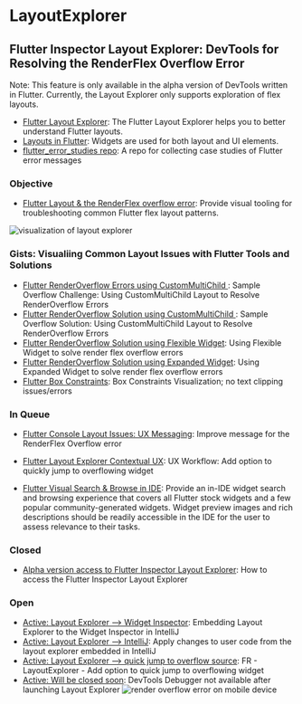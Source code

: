 
# LayoutExplorer
## Flutter Inspector Layout Explorer:  DevTools for Resolving the RenderFlex Overflow Error 

 Note: This feature is only available in the alpha version of DevTools written in Flutter. Currently, the Layout Explorer only supports exploration of flex layouts.
* [Flutter Layout Explorer](https://flutter.dev/docs/development/tools/devtools/inspector#using-the-layout-explorer): The Flutter Layout Explorer helps you to better understand Flutter layouts.
* [Layouts in Flutter](https://flutter.dev/docs/development/ui/layout): Widgets are used for both layout and UI elements.
* [flutter_error_studies repo](https://github.com/InMatrix/flutter_error_studies): A repo for collecting case studies of Flutter error messages

### Objective
* [Flutter Layout & the  RenderFlex overflow error](https://github.com/flutter/flutter-intellij/issues/4089): Provide visual tooling for troubleshooting common Flutter flex layout patterns.

![visualization of layout explorer](http://www.feliciachamberlain.com/flutter/devtools/layout-explorer-logo-diagram.png)

### Gists:  Visualiing Common Layout Issues with Flutter Tools and Solutions
* [Flutter RenderOverflow Errors using CustomMultiChild ](https://gist.github.com/raison00/b11a9a7dedf70500d9fb8bd215d86de6): Sample Overflow Challenge: Using CustomMultiChild Layout to Resolve RenderOverflow Errors
* [Flutter RenderOverflow Solution using CustomMultiChild ](https://gist.github.com/raison00/fb4ce93653187da22f9cfdb9eab7af52): Sample Overflow Solution: Using CustomMultiChild Layout to Resolve RenderOverflow Errors
* [Flutter RenderOverflow Solution using Flexible Widget](https://gist.github.com/raison00/679ad092bdfd5979e766507c1dc7a0e9): Using Flexible Widget to solve render flex overflow errors
* [Flutter RenderOverflow Solution using Expanded Widget](https://gist.github.com/raison00/27f6302019514b0c5f8150f9fdfa6a88): Using Expanded Widget to solve render flex overflow errors
* [Flutter Box Constraints](https://gist.github.com/raison00/311b04d2898178f14766675673dfa16a): Box Constraints Visualization; no text clipping issues/errors
### In Queue 

* [Flutter Console Layout Issues: UX Messaging](https://github.com/flutter/flutter/issues/41149): Improve message for the RenderFlex Overflow error

* [Flutter Layout Explorer Contextual UX](https://github.com/flutter/devtools/issues/1546): UX Workflow: Add option to quickly jump to overflowing widget

* [Flutter Visual Search & Browse in IDE](https://github.com/flutter/flutter-intellij/issues/4081): Provide an in-IDE widget search and browsing experience that covers all Flutter stock widgets and a few popular community-generated widgets. Widget preview images and rich descriptions should be readily accessible in the IDE for the user to assess relevance to their tasks.

### Closed
* [Alpha version access to Flutter Inspector Layout Explorer](https://github.com/flutter/devtools/issues/1481): How to access the Flutter Inspector Layout Explorer

### Open
* [Active: Layout Explorer --> Widget Inspector](https://github.com/flutter/flutter-intellij/issues/4511): Embedding Layout Explorer to the Widget Inspector in IntelliJ
* [Active: Layout Explorer --> IntelliJ](https://github.com/flutter/flutter-intellij/issues/4512): Apply changes to user code from the layout explorer embedded in IntelliJ
* [Active: Layout Explorer --> quick jump to overflow source](https://github.com/flutter/devtools/issues/1546): FR - LayoutExplorer - Add option to quick jump to overflowing widget
* [Active: Will be closed soon](https://github.com/flutter/devtools/issues/1590): DevTools Debugger not available after launching Layout Explorer
![render overflow error on mobile device](http://www.feliciachamberlain.com/flutter/devtools/flutter-overflow-issue-phone.png)
